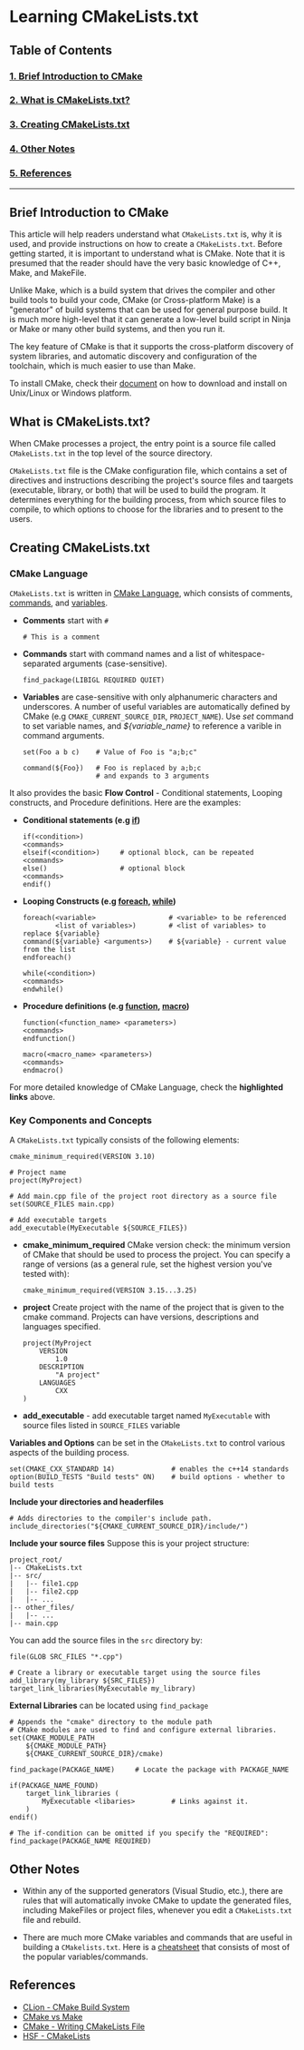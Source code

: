 # **Learning CMakeLists.txt**

## Table of Contents
### [1. Brief Introduction to CMake](#brief-introduction-to-cmake)
### [2. What is CMakeLists.txt?](#what-is-cmakeliststxt)
### [3. Creating CMakeLists.txt](#creating-cmakeliststxt)
### [4. Other Notes](#other-notes)
### [5. References](#references)

---
## Brief Introduction to CMake

This article will help readers understand what `CMakeLists.txt` is, why it is used, and provide instructions on how to create a `CMakeLists.txt`. Before getting started, it is important to understand what is CMake. Note that it is presumed that the reader should have the very basic knowledge of C++, Make, and MakeFile.

Unlike Make, which is a build system that drives the compiler and other build tools to build your code, CMake (or Cross-platform Make) is a "generator" of build systems that can be used for general purpose build. It is much more high-level that it can generate a low-level build script in Ninja or Make or many other build systems, and then you run it.

The key feature of CMake is that it supports the cross-platform discovery of system libraries, and automatic discovery and configuration of the toolchain, which is much easier to use than Make.

To install CMake, check their [document](https://cmake.org/download/) on how to download and install on Unix/Linux or Windows platform.


## What is CMakeLists.txt?

When CMake processes a project, the entry point is a source file called `CMakeLists.txt` in the top level of the source directory.

`CMakeLists.txt` file is the CMake configuration file, which contains a set of directives and instructions describing the project's source files and taargets (executable, library, or both) that will be used to build the program. It determines everything for the building process, from which source files to compile, to which options to choose for the libraries and to present to the users.

## Creating CMakeLists.txt

### CMake Language
`CMakeLists.txt` is written in [CMake Language](https://cmake.org/cmake/help/latest/manual/cmake-language.7.html#manual:cmake-language(7)), which consists of comments, [commands](https://cmake.org/cmake/help/latest/manual/cmake-commands.7.html#manual:cmake-commands(7)), and [variables](https://cmake.org/cmake/help/latest/manual/cmake-variables.7.html#manual:cmake-variables(7)). 

* **Comments** start with `#`
  ```
  # This is a comment
  ```
* **Commands** start with command names and a list of whitespace-separated arguments (case-sensitive).
  ```
  find_package(LIBIGL REQUIRED QUIET)
  ```
* **Variables** are case-sensitive with only alphanumeric characters and underscores. 
  A number of useful variables are automatically defined by CMake (e.g `CMAKE_CURRENT_SOURCE_DIR`, `PROJECT_NAME`). 
  Use *set* command to set variable names, and *${variable_name}* to reference a varible in command arguments. 
  ```
  set(Foo a b c)    # Value of Foo is "a;b;c"

  command(${Foo})   # Foo is replaced by a;b;c 
                    # and expands to 3 arguments
  ```

It also provides the basic **Flow Control** - Conditional statements, Looping constructs, and Procedure definitions. Here are the examples:

* **Conditional statements (e.g [if](https://cmake.org/cmake/help/latest/command/if.html#command:if))**
    ```
    if(<condition>)
    <commands>
    elseif(<condition>)     # optional block, can be repeated
    <commands>
    else()                  # optional block
    <commands>
    endif()
    ```
* **Looping Constructs (e.g [foreach](https://cmake.org/cmake/help/latest/command/foreach.html#command:foreach), [while](https://cmake.org/cmake/help/latest/command/while.html#command:while))**
    ```
    foreach(<variable>                  # <variable> to be referenced
            <list of variables>)        # <list of variables> to replace ${variable}
    command(${variable} <arguments>)    # ${variable} - current value from the list
    endforeach()

    while(<condition>)
    <commands>
    endwhile()
    ```
* **Procedure definitions (e.g [function](https://cmake.org/cmake/help/latest/command/function.html#command:function), [macro](https://cmake.org/cmake/help/latest/command/macro.html#command:macro))**
    ```
    function(<function_name> <parameters>)
    <commands>
    endfunction()

    macro(<macro_name> <parameters>)
    <commands>
    endmacro()
    ```

For more detailed knowledge of CMake Language, check the **highlighted links** above.

### Key Components and Concepts

A `CMakeLists.txt` typically consists of the following elements:

```
cmake_minimum_required(VERSION 3.10)

# Project name
project(MyProject)

# Add main.cpp file of the project root directory as a source file
set(SOURCE_FILES main.cpp)

# Add executable targets
add_executable(MyExecutable ${SOURCE_FILES})

```
 * **cmake_minimum_required**
    CMake version check: the minimum version of CMake that should be used to process the project.
    You can specify a range of versions (as a general rule, set the highest version you've tested with):
    ```
    cmake_minimum_required(VERSION 3.15...3.25)
    ```
 * **project**
    Create project with the name of the project that is given to the cmake command.
    Projects can have versions, descriptions and languages specified.
    ```
    project(MyProject
        VERSION
            1.0
        DESCRIPTION
            "A project"
        LANGUAGES
            CXX
    )
    ```
 * **add_executable** - add executable target named `MyExecutable` with source files listed in `SOURCE_FILES` variable

**Variables and Options** can be set in the `CMakeLists.txt` to control various aspects of the building process.
```
set(CMAKE_CXX_STANDARD 14)              # enables the c++14 standards
option(BUILD_TESTS "Build tests" ON)    # build options - whether to build tests
```

**Include your directories and headerfiles**
```
# Adds directories to the compiler's include path.
include_directories("${CMAKE_CURRENT_SOURCE_DIR}/include/")
```

**Include your source files**
Suppose this is your project structure:
```
project_root/
|-- CMakeLists.txt
|-- src/
|   |-- file1.cpp
|   |-- file2.cpp
|   |-- ...
|-- other_files/
|   |-- ...
|-- main.cpp

``` 
You can add the source files in the `src` directory by:
```
file(GLOB SRC_FILES "*.cpp")

# Create a library or executable target using the source files
add_library(my_library ${SRC_FILES})
target_link_libraries(MyExecutable my_library)
```


**External Libraries** can be located using `find_package`
```
# Appends the "cmake" directory to the module path
# CMake modules are used to find and configure external libraries.
set(CMAKE_MODULE_PATH 
    ${CMAKE_MODULE_PATH} 
    ${CMAKE_CURRENT_SOURCE_DIR}/cmake)

find_package(PACKAGE_NAME)     # Locate the package with PACKAGE_NAME

if(PACKAGE_NAME_FOUND)
    target_link_libraries (
        MyExecutable <libaries>         # Links against it.
    )
endif()

# The if-condition can be omitted if you specify the "REQUIRED":
find_package(PACKAGE_NAME REQUIRED) 
```

## Other Notes

 * Within any of the supported generators (Visual Studio, etc.), there are rules that will automatically invoke CMake to update the generated files, including MakeFiles or project files, whenever you edit a `CMakeLists.txt` file and rebuild.

* There are much more CMake variables and commands that are useful in building a `CMakelists.txt`. Here is a [cheatsheet](https://cppcheatsheet.com/notes/cmake_basic.html) that consists of most of the popular variables/commands.

## References

* [CLion - CMake Build System](https://www.jetbrains.com/help/clion/cmakelists-txt-file.html)
* [CMake vs Make](https://stackoverflow.com/questions/25789644/what-is-the-difference-between-using-a-makefile-and-cmake-to-compile-the-code)
* [CMake - Writing CMakeLists File](https://cmake.org/cmake/help/book/mastering-cmake/chapter/Writing%20CMakeLists%20Files.html)
* [HSF - CMakeLists](https://hsf-training.github.io/hsf-training-cmake-webpage/03-cmakelists/index.html)
